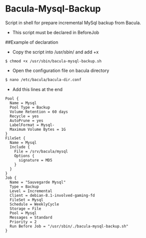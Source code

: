 # Bacula-Mysql-Backup
Script in shell for prepare incremental MySql backup from Bacula.

- This script must be declared in BeforeJob

##Example of declaration

- Copy the script into /usr/sbin/ and add +x

```
$ chmod +x /usr/sbin/bacula-mysql-backup.sh
```

- Open the configuration file on bacula directory

```sh
$ nano /etc/bacula/bacula-dir.conf
```

- Add this lines at the end

```
Pool {
  Name = Mysql
  Pool Type = Backup
  Volume Retention = 60 days
  Recycle = yes
  AutoPrune = yes
  LabelFormat = Mysql-
  Maximum Volume Bytes = 1G
}
FileSet {
  Name = Mysql
  Include {
    File = /srv/bacula/mysql
    Options {
      signature = MD5
    }
  }
}
Job {
  Name = "Sauvegarde Mysql"
  Type = Backup
  Level = Incremental
  Client = debian-8.1-involved-gaming-fd
  FileSet = Mysql
  Schedule = WeeklyCycle
  Storage = File
  Pool = Mysql
  Messages = Standard
  Priority = 2
  Run Before Job = "/usr/sbin/./bacula-mysql-backup.sh"
}
```
